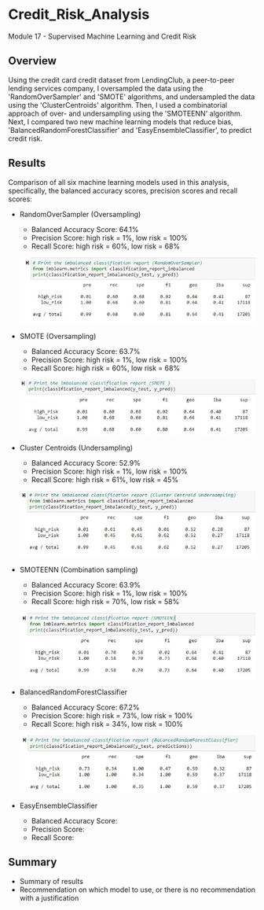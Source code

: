 # Credit_Risk_Analysis
Module 17 - Supervised Machine Learning and Credit Risk

## Overview

Using the credit card credit dataset from LendingClub, a peer-to-peer lending services company, I oversampled the data using the 'RandomOverSampler' and 'SMOTE' algorithms, and undersampled the data using the 'ClusterCentroids' algorithm. Then, I used a combinatorial approach of over- and undersampling using the 'SMOTEENN' algorithm. Next, I compared two new machine learning models that reduce bias, 'BalancedRandomForestClassifier' and 'EasyEnsembleClassifier', to predict credit risk. 

## Results

Comparison of all six machine learning models used in this analysis, specifically, the balanced accuracy scores, precision scores and recall scores:

* RandomOverSampler (Oversampling)
    * Balanced Accuracy Score: 64.1%
    * Precision Score: high risk = 1%, low risk = 100%
    * Recall Score: high risk = 60%, low risk = 68%

    ![Image of RandomOverSampler](https://github.com/jcourt99/Credit_Risk_Analysis/blob/main/Images/RandomOverSampler_classification.jpg)


* SMOTE (Oversampling)
    * Balanced Accuracy Score: 63.7%
    * Precision Score: high risk = 1%, low risk = 100%
    * Recall Score: high risk = 60%, low risk = 68%

    ![Image of SMOTE](https://github.com/jcourt99/Credit_Risk_Analysis/blob/main/Images/SMOTE_classification.jpg)


* Cluster Centroids (Undersampling)
    * Balanced Accuracy Score: 52.9%
    * Precision Score: high risk = 1%, low risk = 100%
    * Recall Score: high risk = 61%, low risk = 45%

    ![Image of Cluster Centroids](https://github.com/jcourt99/Credit_Risk_Analysis/blob/main/Images/Centroid_Cluster_classification.jpg)
    

* SMOTEENN (Combination sampling)
    * Balanced Accuracy Score: 63.9%
    * Precision Score: high risk = 1%, low risk = 100%
    * Recall Score: high risk = 70%, low risk = 58%

    ![Image of SMOTEENN](https://github.com/jcourt99/Credit_Risk_Analysis/blob/main/Images/SMOTEENN_classification.jpg)
    

* BalancedRandomForestClassifier
    * Balanced Accuracy Score: 67.2%
    * Precision Score: high risk = 73%, low risk = 100%
    * Recall Score: high risk = 34%, low risk = 100%

    ![Image of Balanced Random Forest](https://github.com/jcourt99/Credit_Risk_Analysis/blob/main/Images/Random_Forest_classification.jpg)
    

* EasyEnsembleClassifier
    * Balanced Accuracy Score:
    * Precision Score:
    * Recall Score:


## Summary
* Summary of results
* Recommendation on which model to use, or there is no recommendation with a justification


